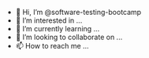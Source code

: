 - 👋 Hi, I’m @software-testing-bootcamp
- 👀 I’m interested in ...
- 🌱 I’m currently learning ...
- 💞️ I’m looking to collaborate on ...
- 📫 How to reach me ...

<!---
software-testing-bootcamp/software-testing-bootcamp is a ✨ special ✨ repository because its `README.md` (this file) appears on your GitHub profile.
You can click the Preview link to take a look at your changes.
--->
